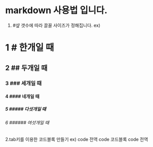 # markdown 사용법 입니다.

  1. #샾 갯수에 따라 끌꼴 사이즈가 정해집니다.
  ex)
  # 1 # 한개일 때
  ## 2 ## 두개일 때
  ### 3  ### 세개일 때
  #### 4  #### 네개일 때
  ##### 5  ##### 다섯개일 때
  ###### 6  ###### 여섯개일 때
  
  
  
  2.tab키를 이용한 코드블록 만들기
  ex)
  code 전역
     code 코드블록
  code 전역

